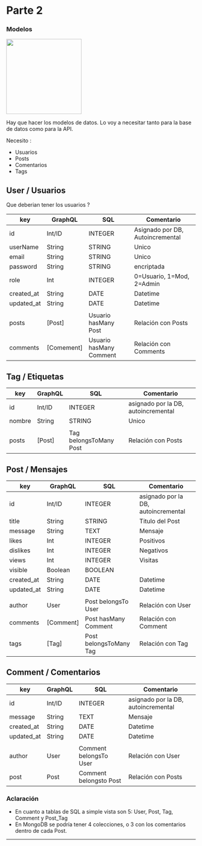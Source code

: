 # Parte 2
### Modelos

<img src="https://cdn.icon-icons.com/icons2/885/PNG/512/2nd_icon-icons.com_68916.png" width="200">

Hay que hacer los modelos de datos. Lo voy a necesitar tanto para la base de datos como para la API.

Necesito :

* Usuarios
* Posts
* Comentarios
* Tags

## User / Usuarios 

Que deberian tener los usuarios ?

| key | GraphQL | SQL | Comentario |
| --- | ------- | --- | ---------- |
| id | Int/ID  | INTEGER  | Asignado por DB, Autoincremental |
| userName | String | STRING | Unico |
| email | String | STRING |  Unico |
| password | String | STRING | encriptada |
| role | Int | INTEGER |  0=Usuario, 1=Mod, 2=Admin |
| created_at | String | DATE | Datetime |
| updated_at | String | DATE | Datetime |
| | | | |
| posts | [Post] | Usuario hasMany Post | Relación con Posts|
| comments | [Comement] | Usuario hasMany Comment | Relación con Comments |

## Tag / Etiquetas

| key | GraphQL | SQL | Comentario |
| --- | ------- | --- | ---------- |
| id | Int/ID | INTEGER | asignado por la DB, autoincremental |
| nombre | String | STRING | Unico |
| | | | |
| posts | [Post] | Tag belongsToMany Post | Relación con Posts |

## Post / Mensajes

| key | GraphQL | SQL | Comentario |
| --- | ------- | --- | ---------- |
| id | Int/ID | INTEGER | asignado por la DB, autoincremental |
| title | String | STRING  | Titulo del Post |
| message | String | TEXT | Mensaje |
| likes | Int | INTEGER | Positivos |
| dislikes | Int | INTEGER | Negativos |
| views | Int | INTEGER | Visitas |
| visible | Boolean | BOOLEAN | |
| created_at | String | DATE | Datetime |
| updated_at | String | DATE | Datetime |
| | | | |
| author | User | Post belongsTo User | Relación con User |
| comments | [Comment] | Post hasMany Comment | Relación con Comment |
| tags | [Tag] | Post belongsToMany Tag | Relación con Tag |

## Comment / Comentarios

| key | GraphQL | SQL | Comentario |
| --- | ------- | --- | ---------- |
| id | Int/ID | INTEGER | asignado por la DB, autoincremental |
| message | String | TEXT | Mensaje |
| created_at | String | DATE | Datetime |
| updated_at | String | DATE | Datetime |
| | | | |
| author | User | Comment belongsTo User | Relación con User |
| post | Post | Comment belongsto Post | Relación con Posts |

### Aclaración

* En cuanto a tablas de SQL a simple vista son 5: User, Post, Tag, Comment y Post_Tag
* En MongoDB se podría tener 4 colecciones, o 3 con los comentarios dentro de cada Post. 

- - - -
